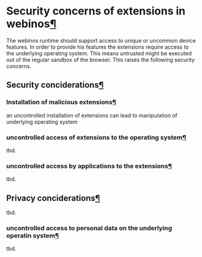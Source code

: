 Security concerns of extensions in webinos[¶](#Security-concerns-of-extensions-in-webinos)
==========================================================================================

The webinos runtime should support access to unique or uncommon device
features. In order to provide his features the extensions require access
to the underlying operating system. This means untrusted might be
executed out of the regular sandbox of the browser. This raises the
following security concerns.

Security conciderations[¶](#Security-conciderations)
----------------------------------------------------

### Installation of malicious extensions[¶](#Installation-of-malicious-extensions)

an uncontrolled installation of extensions can lead to manipulation of
underlying operating system

### uncontrolled access of extensions to the operating system[¶](#uncontrolled-access-of-extensions-to-the-operating-system)

tbd.

### uncontrolled access by applications to the extensions[¶](#uncontrolled-access-by-applications-to-the-extensions)

tbd.

Privacy conciderations[¶](#Privacy-conciderations)
--------------------------------------------------

tbd.

### uncontrolled access to personal data on the underlying operatin system[¶](#uncontrolled-access-to-personal-data-on-the-underlying-operatin-system)

tbd.

